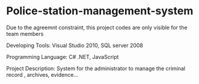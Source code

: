 Police-station-management-system
================================

 Due to the agreemnt constraint, this project codes are only visible for the team members

Developing Tools: Visual Studio 2010,  SQL server 2008

Programming Language: C# .NET, JavaScript

 Project Description: System for the administrator to manage the criminal record  , archives, evidence...

